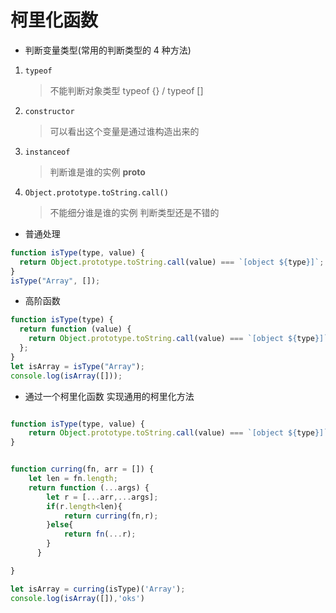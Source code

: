 # 柯里化函数

- 判断变量类型(常用的判断类型的 4 种方法)

1. `typeof`
   > 不能判断对象类型 typeof {} / typeof []
2. `constructor`
   > 可以看出这个变量是通过谁构造出来的
3. `instanceof`
   > 判断谁是谁的实例 **proto**
4. `Object.prototype.toString.call()`
   > 不能细分谁是谁的实例 判断类型还是不错的

- 普通处理

```js
function isType(type, value) {
  return Object.prototype.toString.call(value) === `[object ${type}]`;
}
isType("Array", []);
```

- 高阶函数


```js
function isType(type) {
  return function (value) {
    return Object.prototype.toString.call(value) === `[object ${type}]`;
  };
}
let isArray = isType("Array");
console.log(isArray([]));
```


- 通过一个柯里化函数 实现通用的柯里化方法

```js

function isType(type, value) {
    return Object.prototype.toString.call(value) === `[object ${type}]`;
}


function curring(fn, arr = []) {
    let len = fn.length;
    return function (...args) {
        let r = [...arr,...args];
        if(r.length<len){
            return curring(fn,r);
        }else{
            return fn(...r);
        }
      }

}

let isArray = curring(isType)('Array');
console.log(isArray([]),'oks')

```
